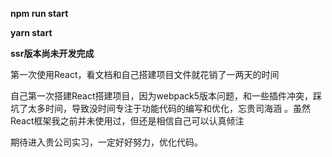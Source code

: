 **npm run start**

**yarn start**

**ssr版本尚未开发完成**


第一次使用React，看文档和自己搭建项目文件就花销了一两天的时间

自己第一次搭建React搭建项目，因为webpack5版本问题，和一些插件冲突，踩坑了太多时间，导致没时间专注于功能代码的编写和优化，忘贵司海涵
。虽然React框架我之前并未使用过，但还是相信自己可以认真倾注

期待进入贵公司实习，一定好好努力，优化代码。
